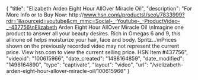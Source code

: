 {
    "title": "Elizabeth Arden Eight Hour AllOver Miracle Oil",
    "description": "For More Info or to Buy Now: http:\/\/www.hsn.com\/products\/seo\/7833999?rdr=1&sourceid=youtube&cm_mmc=Social-_-Youtube-_-ProductVideo-_-437756\nElizabeth Arden Eight Hour AllOver Miracle Oil  \nImagine one product to answer all your beauty desires. Rich in Omegas 6 and 9, this allinone oil helps moisturize your hair, face and body. Spritz...\nPrices shown on the previously recorded video may not represent the current price.  View hsn.com to view the current selling price. HSN Item #437756",
    "videoid": "100615966",
    "date_created": "1498164859",
    "date_modified": "1498164890",
    "type": "captivate",
    "layout": "video",
    "url": "\/v\/elizabeth-arden-eight-hour-allover-miracle-oil\/100615966"
}